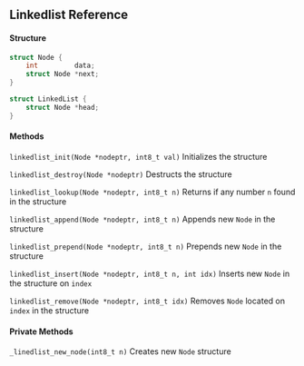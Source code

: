 ## Linkedlist Reference

#### Structure
```C
struct Node {
    int         data;
    struct Node *next;
}

struct LinkedList {
    struct Node *head;
}
```

#### Methods
`linkedlist_init(Node *nodeptr, int8_t val)` Initializes the structure

`linkedlist_destroy(Node *nodeptr)` Destructs the structure

`linkedlist_lookup(Node *nodeptr, int8_t n)` Returns if any number `n` found in the structure

`linkedlist_append(Node *nodeptr, int8_t n)` Appends new `Node` in the structure

`linkedlist_prepend(Node *nodeptr, int8_t n)` Prepends new `Node` in the structure

`linkedlist_insert(Node *nodeptr, int8_t n, int idx)` Inserts new `Node` in the structure on `index`

`linkedlist_remove(Node *nodeptr, int8_t idx)` Removes `Node` located on `index` in the structure

#### Private Methods
`_linedlist_new_node(int8_t n)` Creates new `Node` structure
